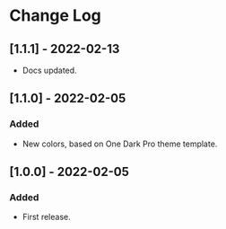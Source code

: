 # Change Log

## [1.1.1] - 2022-02-13
- Docs updated.

## [1.1.0] - 2022-02-05
### Added
- New colors, based on One Dark Pro theme template.

## [1.0.0] - 2022-02-05
### Added
- First release.
